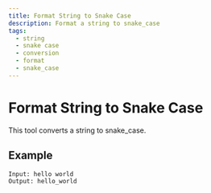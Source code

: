 ```yaml
---
title: Format String to Snake Case
description: Format a string to snake_case
tags:
  - string
  - snake case
  - conversion
  - format
  - snake_case
---
```


# Format String to Snake Case

This tool converts a string to snake_case.

## Example

```text
Input: hello world
Output: hello_world
```
